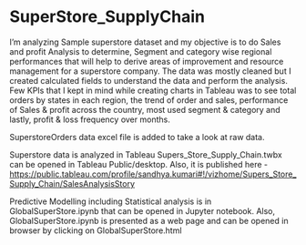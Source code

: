 # SuperStore_SupplyChain

I’m analyzing Sample superstore dataset and my objective is to do Sales and profit Analysis to determine, Segment and category wise regional performances that will help to derive areas of improvement and resource management for a superstore company.  The data was mostly cleaned but I created calculated fields to understand the data and perform the analysis. Few KPIs that I kept in mind while creating  charts in Tableau was to see total orders by states in each region, the trend of order and sales, performance of Sales & profit across the country, most used segment & category and lastly, profit & loss frequency over months.

SuperstoreOrders data  excel file is added to take a look at raw data. 

Superstore data is analyzed in Tableau Supers_Store_Supply_Chain.twbx can be opened in Tableau Public/desktop. 
Also, it is published here - https://public.tableau.com/profile/sandhya.kumari#!/vizhome/Supers_Store_Supply_Chain/SalesAnalysisStory

Predictive Modelling including Statistical analysis is in GlobalSuperStore.ipynb that can be opened in Jupyter notebook. Also, GlobalSuperStore.ipynb is presented as a web page and can be opened in browser by clicking on GlobalSuperStore.html

